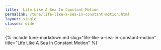```yaml
---
title:  Life Like A Sea In Constant Motion
permalink: /tune/life-like-a-sea-in-constant-motion.html
layout: single
classes: wide
---
```

{% include tune-markdown.md slug="life-like-a-sea-in-constant-motion" title="Life Like A Sea In Constant Motion" %}
